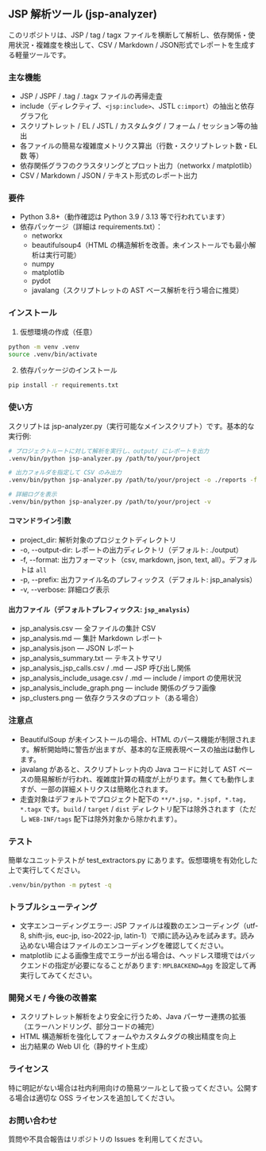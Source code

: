 ## JSP 解析ツール (jsp-analyzer)

このリポジトリは、JSP / tag / tagx ファイルを横断して解析し、依存関係・使用状況・複雑度を検出して、CSV / Markdown / JSON形式でレポートを生成する軽量ツールです。

### 主な機能
- JSP / JSPF / .tag / .tagx ファイルの再帰走査
- include（ディレクティブ、`<jsp:include>`、JSTL `c:import`）の抽出と依存グラフ化
- スクリプトレット / EL / JSTL / カスタムタグ / フォーム / セッション等の抽出
- 各ファイルの簡易な複雑度メトリクス算出（行数・スクリプトレット数・EL数 等）
- 依存関係グラフのクラスタリングとプロット出力（networkx / matplotlib）
- CSV / Markdown / JSON / テキスト形式のレポート出力

### 要件
- Python 3.8+（動作確認は Python 3.9 / 3.13 等で行われています）
- 依存パッケージ（詳細は requirements.txt）：
  - networkx
  - beautifulsoup4（HTML の構造解析を改善。未インストールでも最小解析は実行可能）
  - numpy
  - matplotlib
  - pydot
  - javalang（スクリプトレットの AST ベース解析を行う場合に推奨）

### インストール

1. 仮想環境の作成（任意）

````bash
python -m venv .venv
source .venv/bin/activate
````

2. 依存パッケージのインストール

````bash
pip install -r requirements.txt
````

### 使い方

スクリプトは jsp-analyzer.py（実行可能なメインスクリプト）です。基本的な実行例:

````bash
# プロジェクトルートに対して解析を実行し、output/ にレポートを出力
.venv/bin/python jsp-analyzer.py /path/to/your/project

# 出力フォルダを指定して CSV のみ出力
.venv/bin/python jsp-analyzer.py /path/to/your/project -o ./reports -f csv -p myprefix

# 詳細ログを表示
.venv/bin/python jsp-analyzer.py /path/to/your/project -v
````

#### コマンドライン引数
- project_dir: 解析対象のプロジェクトディレクトリ
- -o, --output-dir: レポートの出力ディレクトリ（デフォルト: ./output）
- -f, --format: 出力フォーマット（csv, markdown, json, text, all）。デフォルトは `all`
- -p, --prefix: 出力ファイル名のプレフィックス（デフォルト: jsp_analysis）
- -v, --verbose: 詳細ログ表示

#### 出力ファイル（デフォルトプレフィックス: `jsp_analysis`）
- jsp_analysis.csv — 全ファイルの集計 CSV  
- jsp_analysis.md — 集計 Markdown レポート  
- jsp_analysis.json — JSON レポート  
- jsp_analysis_summary.txt — テキストサマリ  
- jsp_analysis_jsp_calls.csv / .md — JSP 呼び出し関係  
- jsp_analysis_include_usage.csv / .md — include / import の使用状況  
- jsp_analysis_include_graph.png — include 関係のグラフ画像  
- jsp_clusters.png — 依存クラスタのプロット（ある場合）

### 注意点
- BeautifulSoup が未インストールの場合、HTML のパース機能が制限されます。解析開始時に警告が出ますが、基本的な正規表現ベースの抽出は動作します。  
- javalang があると、スクリプトレット内の Java コードに対して AST ベースの簡易解析が行われ、複雑度計算の精度が上がります。無くても動作しますが、一部の詳細メトリクスは簡略化されます。  
- 走査対象はデフォルトでプロジェクト配下の `**/*.jsp, *.jspf, *.tag, *.tagx` です。`build` / `target` / `dist` ディレクトリ配下は除外されます（ただし `WEB-INF/tags` 配下は除外対象から除かれます）。

### テスト

簡単なユニットテストが test_extractors.py にあります。仮想環境を有効化した上で実行してください。

````bash
.venv/bin/python -m pytest -q
````

### トラブルシューティング
- 文字エンコーディングエラー: JSP ファイルは複数のエンコーディング（utf-8, shift-jis, euc-jp, iso-2022-jp, latin-1）で順に読み込みを試みます。読み込めない場合はファイルのエンコーディングを確認してください。  
- matplotlib による画像生成でエラーが出る場合は、ヘッドレス環境ではバックエンドの指定が必要になることがあります: `MPLBACKEND=Agg` を設定して再実行してみてください。

### 開発メモ / 今後の改善案
- スクリプトレット解析をより安全に行うため、Java パーサー連携の拡張（エラーハンドリング、部分コードの補完）  
- HTML 構造解析を強化してフォームやカスタムタグの検出精度を向上  
- 出力結果の Web UI 化（静的サイト生成）

### ライセンス
特に明記がない場合は社内利用向けの簡易ツールとして扱ってください。公開する場合は適切な OSS ライセンスを追加してください。

### お問い合わせ
質問や不具合報告はリポジトリの Issues を利用してください。
